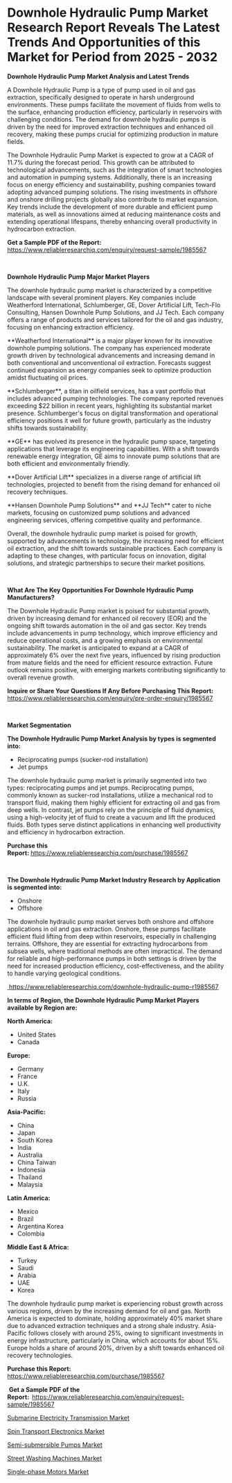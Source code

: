 <p><h1>Downhole Hydraulic Pump Market Research Report Reveals The Latest Trends And Opportunities of this Market for Period from 2025 - 2032</h1></p><p><strong>Downhole Hydraulic Pump Market Analysis and Latest Trends</strong></p>
<p><p>A Downhole Hydraulic Pump is a type of pump used in oil and gas extraction, specifically designed to operate in harsh underground environments. These pumps facilitate the movement of fluids from wells to the surface, enhancing production efficiency, particularly in reservoirs with challenging conditions. The demand for downhole hydraulic pumps is driven by the need for improved extraction techniques and enhanced oil recovery, making these pumps crucial for optimizing production in mature fields.</p><p>The Downhole Hydraulic Pump Market is expected to grow at a CAGR of 11.7% during the forecast period. This growth can be attributed to technological advancements, such as the integration of smart technologies and automation in pumping systems. Additionally, there is an increasing focus on energy efficiency and sustainability, pushing companies toward adopting advanced pumping solutions. The rising investments in offshore and onshore drilling projects globally also contribute to market expansion. Key trends include the development of more durable and efficient pump materials, as well as innovations aimed at reducing maintenance costs and extending operational lifespans, thereby enhancing overall productivity in hydrocarbon extraction.</p></p>
<p><strong>Get a Sample PDF of the Report:&nbsp;</strong> <a href="https://www.reliableresearchiq.com/enquiry/request-sample/1985567?utm_campaign=1159&utm_medium=2&utm_source=Github&utm_content=ia&utm_term=02032025&utm_id=downhole-hydraulic-pump">https://www.reliableresearchiq.com/enquiry/request-sample/1985567</a></p>
<p>&nbsp;</p>
<p><strong>Downhole Hydraulic Pump Major Market Players</strong></p>
<p><p>The downhole hydraulic pump market is characterized by a competitive landscape with several prominent players. Key companies include Weatherford International, Schlumberger, GE, Dover Artificial Lift, Tech-Flo Consulting, Hansen Downhole Pump Solutions, and JJ Tech. Each company offers a range of products and services tailored for the oil and gas industry, focusing on enhancing extraction efficiency.</p><p>**Weatherford International** is a major player known for its innovative downhole pumping solutions. The company has experienced moderate growth driven by technological advancements and increasing demand in both conventional and unconventional oil extraction. Forecasts suggest continued expansion as energy companies seek to optimize production amidst fluctuating oil prices.</p><p>**Schlumberger**, a titan in oilfield services, has a vast portfolio that includes advanced pumping technologies. The company reported revenues exceeding $22 billion in recent years, highlighting its substantial market presence. Schlumberger's focus on digital transformation and operational efficiency positions it well for future growth, particularly as the industry shifts towards sustainability.</p><p>**GE** has evolved its presence in the hydraulic pump space, targeting applications that leverage its engineering capabilities. With a shift towards renewable energy integration, GE aims to innovate pump solutions that are both efficient and environmentally friendly.</p><p>**Dover Artificial Lift** specializes in a diverse range of artificial lift technologies, projected to benefit from the rising demand for enhanced oil recovery techniques. </p><p>**Hansen Downhole Pump Solutions** and **JJ Tech** cater to niche markets, focusing on customized pump solutions and advanced engineering services, offering competitive quality and performance.</p><p>Overall, the downhole hydraulic pump market is poised for growth, supported by advancements in technology, the increasing need for efficient oil extraction, and the shift towards sustainable practices. Each company is adapting to these changes, with particular focus on innovation, digital solutions, and strategic partnerships to secure their market positions.</p></p>
<p>&nbsp;</p>
<p><strong>What Are The Key Opportunities For Downhole Hydraulic Pump Manufacturers?</strong></p>
<p><p>The Downhole Hydraulic Pump market is poised for substantial growth, driven by increasing demand for enhanced oil recovery (EOR) and the ongoing shift towards automation in the oil and gas sector. Key trends include advancements in pump technology, which improve efficiency and reduce operational costs, and a growing emphasis on environmental sustainability. The market is anticipated to expand at a CAGR of approximately 6% over the next five years, influenced by rising production from mature fields and the need for efficient resource extraction. Future outlook remains positive, with emerging markets contributing significantly to overall revenue growth.</p></p>
<p><strong>Inquire or Share Your Questions If Any Before Purchasing This Report:</strong> <a href="https://www.reliableresearchiq.com/enquiry/pre-order-enquiry/1985567?utm_campaign=1159&utm_medium=2&utm_source=Github&utm_content=ia&utm_term=02032025&utm_id=downhole-hydraulic-pump">https://www.reliableresearchiq.com/enquiry/pre-order-enquiry/1985567</a></p>
<p>&nbsp;</p>
<p><strong>Market Segmentation</strong></p>
<p><strong>The Downhole Hydraulic Pump Market Analysis by types is segmented into:</strong></p>
<p><ul><li>Reciprocating pumps (sucker-rod installation)</li><li>Jet pumps</li></ul></p>
<p><p>The downhole hydraulic pump market is primarily segmented into two types: reciprocating pumps and jet pumps. Reciprocating pumps, commonly known as sucker-rod installations, utilize a mechanical rod to transport fluid, making them highly efficient for extracting oil and gas from deep wells. In contrast, jet pumps rely on the principle of fluid dynamics, using a high-velocity jet of fluid to create a vacuum and lift the produced fluids. Both types serve distinct applications in enhancing well productivity and efficiency in hydrocarbon extraction.</p></p>
<p><strong>Purchase this Report:&nbsp;</strong><a href="https://www.reliableresearchiq.com/purchase/1985567?utm_campaign=1159&utm_medium=2&utm_source=Github&utm_content=ia&utm_term=02032025&utm_id=downhole-hydraulic-pump">https://www.reliableresearchiq.com/purchase/1985567</a></p>
<p>&nbsp;</p>
<p><strong>The Downhole Hydraulic Pump Market Industry Research by Application is segmented into:</strong></p>
<p><ul><li>Onshore</li><li>Offshore</li></ul></p>
<p><p>The downhole hydraulic pump market serves both onshore and offshore applications in oil and gas extraction. Onshore, these pumps facilitate efficient fluid lifting from deep within reservoirs, especially in challenging terrains. Offshore, they are essential for extracting hydrocarbons from subsea wells, where traditional methods are often impractical. The demand for reliable and high-performance pumps in both settings is driven by the need for increased production efficiency, cost-effectiveness, and the ability to handle varying geological conditions.</p></p>
<p><a href="https://www.reliableresearchiq.com/downhole-hydraulic-pump-r1985567?utm_campaign=1159&utm_medium=2&utm_source=Github&utm_content=ia&utm_term=02032025&utm_id=downhole-hydraulic-pump">&nbsp;https://www.reliableresearchiq.com/downhole-hydraulic-pump-r1985567</a></p>
<p><strong>In terms of Region, the Downhole Hydraulic Pump Market Players available by Region are:</strong></p>
<p>
    <p> <strong> North America: </strong>
        <ul>
            <li>United States</li>
            <li>Canada</li>
        </ul>
        </p> 
    <p> <strong> Europe: </strong>
        <ul>
            <li>Germany</li>
            <li>France</li>
            <li>U.K.</li>
            <li>Italy</li>
            <li>Russia</li>
        </ul>
        </p> 
    <p> <strong> Asia-Pacific: </strong>
        <ul>
            <li>China</li>
            <li>Japan</li>
            <li>South Korea</li>
            <li>India</li>
            <li>Australia</li>
            <li>China Taiwan</li>
            <li>Indonesia</li>
            <li>Thailand</li>
            <li>Malaysia</li>
        </ul>
        </p> 
    <p> <strong> Latin America: </strong>
        <ul>
            <li>Mexico</li>
            <li>Brazil</li>
            <li>Argentina Korea</li>
            <li>Colombia</li>
        </ul>
        </p> 
    <p> <strong> Middle East & Africa: </strong>
        <ul>
            <li>Turkey</li>
            <li>Saudi</li>
            <li>Arabia</li>
            <li>UAE</li>
            <li>Korea</li>
        </ul>
    </p>
    </p>
<p><p>The downhole hydraulic pump market is experiencing robust growth across various regions, driven by the increasing demand for oil and gas. North America is expected to dominate, holding approximately 40% market share due to advanced extraction techniques and a strong shale industry. Asia-Pacific follows closely with around 25%, owing to significant investments in energy infrastructure, particularly in China, which accounts for about 15%. Europe holds a share of around 20%, driven by a shift towards enhanced oil recovery technologies.</p></p>
<p><strong>Purchase this Report: </strong><a href="https://www.reliableresearchiq.com/purchase/1985567?utm_campaign=1159&utm_medium=2&utm_source=Github&utm_content=ia&utm_term=02032025&utm_id=downhole-hydraulic-pump">https://www.reliableresearchiq.com/purchase/1985567</a></p>
<p>&nbsp;<strong>Get a Sample PDF of the Report:&nbsp;&nbsp;</strong><a href="https://www.reliableresearchiq.com/enquiry/request-sample/1985567?utm_campaign=1159&utm_medium=2&utm_source=Github&utm_content=ia&utm_term=02032025&utm_id=downhole-hydraulic-pump">https://www.reliableresearchiq.com/enquiry/request-sample/1985567</a></p>
<p><strong></strong></p>
<p><p><a href="https://github.com/leyanyeskayv/Market-Research-Report-List-1/blob/main/submarine-electricity-transmission-market.md?utm_campaign=1159&utm_medium=2&utm_source=Github&utm_content=ia&utm_term=02032025&utm_id=downhole-hydraulic-pump">Submarine Electricity Transmission Market</a></p><p><a href="https://github.com/sarialahipff/Market-Research-Report-List-1/blob/main/spin-transport-electronics-market.md?utm_campaign=1159&utm_medium=2&utm_source=Github&utm_content=ia&utm_term=02032025&utm_id=downhole-hydraulic-pump">Spin Transport Electronics Market</a></p><p><a href="https://github.com/karydacamu/Market-Research-Report-List-1/blob/main/semi-submersible-pumps-market.md?utm_campaign=1159&utm_medium=2&utm_source=Github&utm_content=ia&utm_term=02032025&utm_id=downhole-hydraulic-pump">Semi-submersible Pumps Market</a></p><p><a href="https://github.com/seemagarbeha/Market-Research-Report-List-1/blob/main/street-washing-machines-market.md?utm_campaign=1159&utm_medium=2&utm_source=Github&utm_content=ia&utm_term=02032025&utm_id=downhole-hydraulic-pump">Street Washing Machines Market</a></p><p><a href="https://github.com/mafeasavzal/Market-Research-Report-List-1/blob/main/single-phase-motors-market.md?utm_campaign=1159&utm_medium=2&utm_source=Github&utm_content=ia&utm_term=02032025&utm_id=downhole-hydraulic-pump">Single-phase Motors Market</a></p></p>
